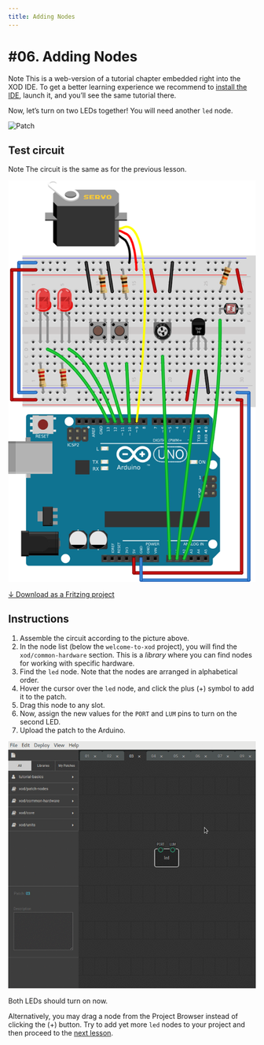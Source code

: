 ```yaml
---
title: Adding Nodes
---
```


# #06. Adding Nodes

<div class="ui segment">
<span class="ui ribbon label">Note</span>
This is a web-version of a tutorial chapter embedded right into the XOD IDE.
To get a better learning experience we recommend to
<a href="../install/">install the IDE</a>, launch it, and you’ll see the
same tutorial there.
</div>

Now, let’s turn on two LEDs together! You will need another `led` node.

![Patch](./patch.png)

## Test circuit

<div class="ui segment">
<span class="ui ribbon label">Note</span>
The circuit is the same as for the previous lesson.
</div>

![Circuit](./circuit.fz.png)

[↓ Download as a Fritzing project](./circuit.fzz)

## Instructions

1. Assemble the circuit according to the picture above.
2. In the node list (below the `welcome-to-xod` project), you will find the
   `xod/common-hardware` section. This is a *library* where you can find nodes
   for working with specific hardware.
3. Find the `led` node. Note that the nodes are arranged in alphabetical order.
4. Hover the cursor over the `led` node, and click the plus (+) symbol to add
   it to the patch.
5. Drag this node to any slot.
6. Now, assign the new values for the `PORT` and `LUM` pins to turn on the
   second LED.
7. Upload the patch to the Arduino.

![Screencast](./screencast.gif)

Both LEDs should turn on now.

Alternatively, you may drag a node from the Project Browser instead of clicking
the (+) button. Try to add yet more `led` nodes to your project and then
proceed to the [next lesson](../07-labels/).
